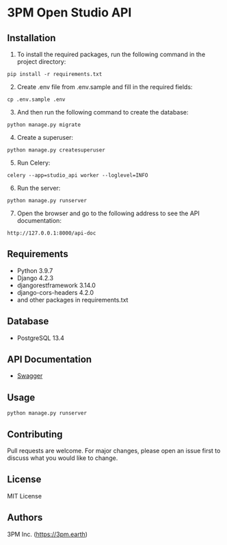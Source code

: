 # 3PM Open Studio API


## Installation
1. To install the required packages, run the following command in the project directory:
```
pip install -r requirements.txt
```
2. Create .env file from .env.sample and fill in the required fields:
```
cp .env.sample .env
```
3. And then run the following command to create the database:
```
python manage.py migrate
```
4. Create a superuser:
```
python manage.py createsuperuser
```
5. Run Celery:
```
celery --app=studio_api worker --loglevel=INFO
```
6. Run the server:
```
python manage.py runserver
```
7. Open the browser and go to the following address to see the API documentation:
```
http://127.0.0.1:8000/api-doc
```

## Requirements
- Python 3.9.7
- Django 4.2.3
- djangorestframework 3.14.0
- django-cors-headers 4.2.0
- and other packages in requirements.txt

## Database
- PostgreSQL 13.4

## API Documentation
- [Swagger](https://127.0.0.1:8000/api-doc)

## Usage
```
python manage.py runserver
```

## Contributing
Pull requests are welcome. For major changes, please open an issue first to discuss what you would like to change.

## License
MIT License

## Authors
3PM Inc. (https://3pm.earth)




